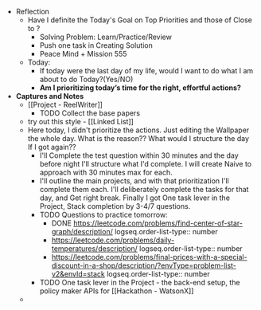 - Reflection
	- Have I definite the Today's Goal on Top Priorities and those of Close to ?
		- Solving Problem: Learn/Practice/Review
		- Push one task in Creating Solution
		- Peace Mind + Mission 555
	- Today:
		- If today were the last day of my life, would I want to do what I am about to do Today?(Yes/NO)
		- **Am I prioritizing today’s time for the right, effortful actions?**
- **Captures and Notes**
	- [[Project - ReelWriter]]
		- TODO Collect the base papers
	- try out this style - [[Linked List]]
	- Here today, I didn't prioritize the actions. Just editing the Wallpaper the whole day. What is the reason?? What would I structure the day If I got again??
		- I'll Complete the test question within 30 minutes and the day before night I'll structure what I'd complete. I will create Naive to approach with 30 minutes max for each.
		- I'll outline the main projects, and with that prioritization I'll complete them each. I'll deliberately complete the tasks for that day, and Get right break. Finally I got One task lever in the Project, Stack completion by 3-4/7 questions.
		- TODO Questions to practice tomorrow:
			- DONE https://leetcode.com/problems/find-center-of-star-graph/description/
			  logseq.order-list-type:: number
			- https://leetcode.com/problems/daily-temperatures/description/
			  logseq.order-list-type:: number
			- https://leetcode.com/problems/final-prices-with-a-special-discount-in-a-shop/description/?envType=problem-list-v2&envId=stack
			  logseq.order-list-type:: number
		- TODO One task lever in the Project - the back-end setup, the policy maker APIs for [[Hackathon - WatsonX]]
	-
